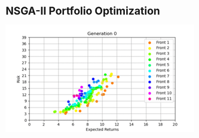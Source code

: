 # NSGA-II Portfolio Optimization

![](https://github.com/ln53491/nsga2-portfolio-optimization/blob/main/example/example.gif)
